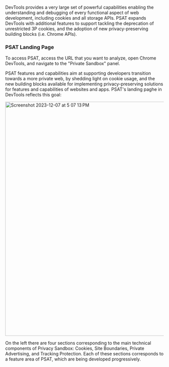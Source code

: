 DevTools provides a very large set of powerful capabilities enabling the understanding and debugging of every functional aspect of web development, including cookies and all storage APIs. PSAT expands DevTools with additional features to support tackling the deprecation of unrestricted 3P cookies, and the adoption of new privacy-preserving building blocks (i.e. Chrome APIs).

### PSAT Landing Page

To access PSAT, access the URL that you want to analyze, open Chrome DevTools, and navigate to the "Private Sandbox" panel.

PSAT features and capabilities aim at supporting developers transition towards a more private web, by shedding light on cookie usage, and the new building blocks available for implementing privacy-preserving solutions for features and capabilities of websites and apps. PSAT's landing paghe in DevTools reflects this goal:

<img width="742" alt="Screenshot 2023-12-07 at 5 07 13 PM" src="https://github.com/GoogleChromeLabs/ps-analysis-tool/assets/506089/9a38dace-5ee1-423b-8fae-98942533d03f">

On the left there are four sections corresponding to the main technical components of Privacy Sandbox: Cookies, Site Boundaries, Private Advertising, and Tracking Protection. Each of these sections corresponds to a feature area of PSAT, which are being developed progressively.
